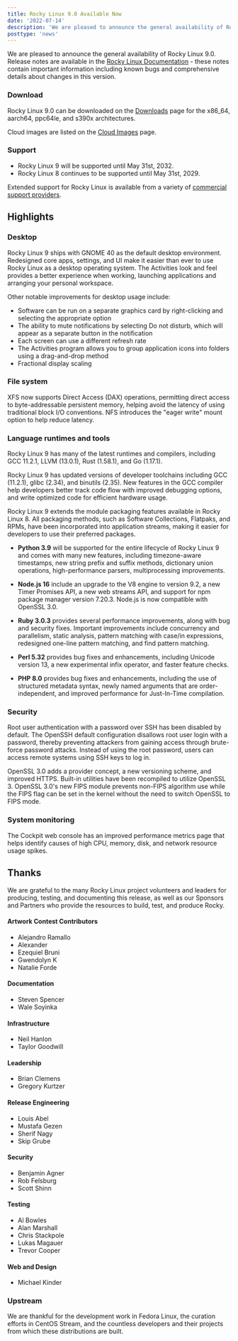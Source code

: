 ```yaml
---
title: Rocky Linux 9.0 Available Now
date: '2022-07-14'
description: 'We are pleased to announce the general availability of Rocky Linux 9.0. Read to learn more!'
posttype: 'news'
---
```


We are pleased to announce the general availability of Rocky Linux 9.0. Release notes are available in the [Rocky Linux Documentation](https://docs.rockylinux.org/release_notes/9_0/) - these notes contain important information including known bugs and comprehensive details about changes in this version.

### Download
Rocky Linux 9.0 can be downloaded on the [Downloads](https://rockylinux.org/download) page for the x86_64, aarch64, ppc64le, and s390x architectures.

Cloud images are listed on the [Cloud Images](https://rockylinux.org/cloud-images) page.

###  Support

- Rocky Linux 9 will be supported until May 31st, 2032.
- Rocky Linux 8 continues to be supported until May 31st, 2029.

Extended support for Rocky Linux is available from a variety of [commercial support providers](https://rockylinux.org/support/).

## Highlights

### Desktop

Rocky Linux 9 ships with GNOME 40 as the default desktop environment. Redesigned core apps, settings, and UI make it easier than ever to use Rocky Linux as a desktop operating system. The Activities look and feel provides a better experience when working, launching applications and arranging your personal workspace.

Other notable improvements for desktop usage include:

- Software can be run on a separate graphics card by right-clicking and selecting the appropriate option
- The ability to mute notifications by selecting Do not disturb, which will appear as a separate button in the notification
- Each screen can use a different refresh rate
- The Activities program allows you to group application icons into folders using a drag-and-drop method
- Fractional display scaling


### File system

XFS now supports Direct Access (DAX) operations, permitting direct access to byte-addressable persistent memory, helping avoid the latency of using traditional block I/O conventions. NFS introduces the "eager write" mount option to help reduce latency.

### Language runtimes and tools

Rocky Linux 9 has many of the latest runtimes and compilers, including GCC 11.2.1, LLVM (13.0.1), Rust (1.58.1), and Go (1.17.1).

Rocky Linux 9 has updated versions of developer toolchains including GCC (11.2.1), glibc (2.34), and binutils (2.35). New features in the GCC compiler help developers better track code flow with improved debugging options, and write optimized code for efficient hardware usage.

Rocky Linux 9 extends the module packaging features available in Rocky Linux 8. All packaging methods, such as Software Collections, Flatpaks, and RPMs, have been incorporated into application streams, making it easier for developers to use their preferred packages.

- **Python 3.9** will be supported for the entire lifecycle of Rocky Linux 9 and comes with many new features, including timezone-aware timestamps, new string prefix and suffix methods, dictionary union operations, high-performance parsers, multiprocessing improvements.

- **Node.js 16** include an upgrade to the V8 engine to version 9.2, a new Timer Promises API, a new web streams API, and support for npm package manager version 7.20.3. Node.js is now compatible with OpenSSL 3.0.

- **Ruby 3.0.3** provides several performance improvements, along with bug and security fixes. Important improvements include concurrency and parallelism, static analysis, pattern matching with case/in expressions, redesigned one-line pattern matching, and find pattern matching.

- **Perl 5.32** provides bug fixes and enhancements, including Unicode version 13, a new experimental infix operator, and faster feature checks.

- **PHP 8.0** provides bug fixes and enhancements, including the use of structured metadata syntax, newly named arguments that are order-independent, and improved performance for Just-In-Time compilation.

### Security

Root user authentication with a password over SSH has been disabled by default. The OpenSSH default configuration disallows root user login with a password, thereby preventing attackers from gaining access through brute-force password attacks. Instead of using the root password, users can access remote systems using SSH keys to log in.

OpenSSL 3.0 adds a provider concept, a new versioning scheme, and improved HTTPS. Built-in utilities have been recompiled to utilize OpenSSL 3. OpenSSL 3.0's new FIPS module prevents non-FIPS algorithm use while the FIPS flag can be set in the kernel without the need to switch OpenSSL to FIPS mode.

### System monitoring

The Cockpit web console has an improved performance metrics page that helps identify causes of high CPU, memory, disk, and network resource usage spikes.

## Thanks

We are grateful to the many Rocky Linux project volunteers and leaders for producing, testing, and documenting this release, as well as our Sponsors and Partners who provide the resources to build, test, and produce Rocky.

#### Artwork Contest Contributors

- Alejandro Ramallo
- Alexander
- Ezequiel Bruni 
- Gwendolyn K
- Natalie Forde

#### Documentation

- Steven Spencer
- Wale Soyinka

#### Infrastructure

- Neil Hanlon
- Taylor Goodwill

#### Leadership

- Brian Clemens
- Gregory Kurtzer

#### Release Engineering

- Louis Abel
- Mustafa Gezen
- Sherif Nagy
- Skip Grube

#### Security

- Benjamin Agner
- Rob Felsburg
- Scott Shinn

#### Testing

- Al Bowles
- Alan Marshall
- Chris Stackpole
- Lukas Magauer
- Trevor Cooper

#### Web and Design

- Michael Kinder

### Upstream

We are thankful for the development work in Fedora Linux, the curation efforts in CentOS Stream, and the countless developers and their projects from which these distributions are built.
